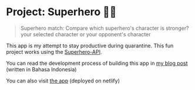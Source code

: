 # Project: Superhero 🦸‍♂

> Superhero match: Compare which superhero's character is stronger? your selected character or your opponent's character

This app is my attempt to stay productive during quarantine. This fun project works using the [Superhero-API](https://www.superheroapi.com/).

You can read the development process of building this app in [my blog post](https://halosatrio.now.sh/posts/project-superhero/) (written in Bahasa Indonesia)

You can also visit [the app](https://superhero-tanding.netlify.app/) (deployed on netlify)
